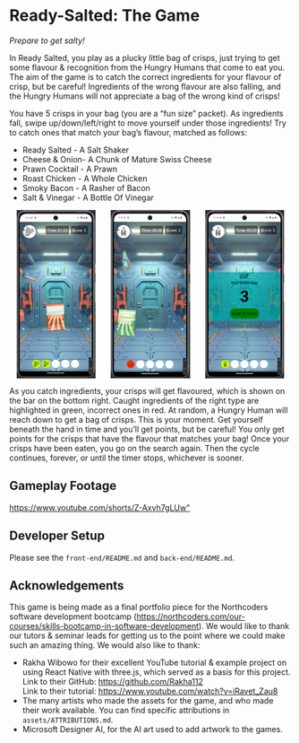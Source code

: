 # Ready-Salted: The Game

*Prepare to get salty!*

In Ready Salted, you play as a plucky little bag of crisps, just trying to 
get some flavour & recognition from the Hungry Humans that come to eat you. 
The aim of the game is to catch the correct ingredients for your flavour of 
crisp, but be careful! Ingredients of the wrong flavour are also falling, 
and the Hungry Humans will not appreciate a bag of the wrong kind of crisps!

You have 5 crisps in your bag (you are a “fun size” packet). As ingredients 
fall, swipe up/down/left/right to move yourself under those ingredients! Try 
to catch ones that match your bag’s flavour, matched as follows:

- Ready Salted - A Salt Shaker
- Cheese & Onion- A Chunk of Mature Swiss Cheese
- Prawn Cocktail - A Prawn
- Roast Chicken - A Whole Chicken
- Smoky Bacon - A Rasher of Bacon
- Salt & Vinegar - A Bottle Of Vinegar

<div style="display: flex; justify-content: space-around; margin: 10px 0;">
    <img
        src="./readme-assets/Screenshot_2024-07-11_at_10.04.58.png" 
        alt="catching a good ingredient"
        height="300"
    />
    <img
        src="./readme-assets/Screenshot_2024-07-11_at_09.38.48.png"
        alt="catching a bad ingredient"
        height="300"
    />
    <img
        src="./readme-assets/Screenshot_2024-07-11_at_10.02.19.png"
        alt="end screen"
        height="300"
    />
</div>

As you catch ingredients, your crisps will get flavoured, which is shown on 
the bar on the bottom right. Caught ingredients of the right type are 
highlighted in green, incorrect ones in red. At random, a Hungry Human will 
reach down to get a bag of crisps. This is your moment. Get yourself beneath 
the hand in time and you’ll get points, but be careful! You only get points 
for the crisps that have the flavour that matches your bag! Once your crisps 
have been eaten, you go on the search again. Then the cycle continues, 
forever, or until the timer stops, whichever is sooner.

## Gameplay Footage

<https://www.youtube.com/shorts/Z-Axyh7gLUw">

## Developer Setup

Please see the `front-end/README.md` and `back-end/README.md`.

## Acknowledgements

This game is being made as a final portfolio piece for the Northcoders 
software development bootcamp 
(https://northcoders.com/our-courses/skills-bootcamp-in-software-development).
We would like to thank our tutors & seminar leads for getting us to the 
point where we could make such an amazing thing.
We would also like to thank:
- Rakha Wibowo for their excellent YouTube tutorial & example project on 
  using React Native with three.js, which served as a basis for this 
  project.<br/>
  Link to their GitHub: https://github.com/Rakha112<br/>
  Link to their tutorial: https://www.youtube.com/watch?v=iRavet_Zau8
- The many artists who made the assets for the game, and who made their work 
  available. You can find specific attributions in `assets/ATTRIBUTIONS.md`.
- Microsoft Designer AI, for the AI art used to add artwork to the games.
